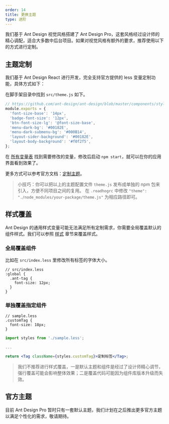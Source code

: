 ```yaml
---
order: 14
title: 更换主题
type: 进阶
---
```


我们基于 Ant Design 视觉风格搭建了 Ant Design Pro，这套风格经过设计师的精心调配，适合大多数中后台项目。如果对视觉风格有额外的要求，推荐使用以下的方式进行定制。

## 主题定制

我们基于 Ant Design React 进行开发，完全支持官方提供的 less 变量定制功能，具体方式如下：

在脚手架目录中找到 `src/theme.js` 如下。

```js
// https://github.com/ant-design/ant-design/blob/master/components/style/themes/default.less
module.exports = {
  'font-size-base': '14px',
  'badge-font-size': '12px',
  'btn-font-size-lg': '@font-size-base',
  'menu-dark-bg': '#00182E',
  'menu-dark-submenu-bg': '#000B14',
  'layout-sider-background': '#00182E',
  'layout-body-background': '#f0f2f5',
};
```

在 [所有变量表](https://github.com/ant-design/ant-design/blob/master/components/style/themes/default.less) 找到需要修改的变量，修改后启动 `npm start`，就可以在你的应用界面看到效果了。

更多方式可以参考官方文档：[定制主题](https://ant.design/docs/react/customize-theme-cn)。

> 小技巧：你可以把以上的主题配置文件 `theme.js` 发布成单独的 npm 包来引入，方便不同项目之间的复用。
> 在 `.roadhogrc` 中修改 `"theme": "./node_modules/your-package/theme.js"` 为相应路径即可。

## 样式覆盖

Ant Design 的通用样式变量可能无法满足所有定制需求，你需要全局覆盖默认的组件样式。我们可以参照 [样式](./style) 章节来覆盖样式。

### 全局覆盖组件

比如在 `src/index.less` 里修改所有标签的字体大小。

```less
// src/index.less
:global {
  .ant-tag {
    font-size: 12px;
  }
}
```

### 单独覆盖指定组件

```less
// sample.less
.customTag {
  font-size: 18px;
}
```

```jsx
import styles from './sample.less';

...

return <Tag className={styles.customTag}>定制标签</Tag>;
```

> 我们不推荐进行样式覆盖，一是默认主题和组件是经过了设计师精心调节，强行覆盖可能会影响整体效果；二是覆盖代码可能因为组件库版本升级而失效。

## 官方主题

目前 Ant Design Pro 暂时只有一套默认主题，我们计划在之后推出更多官方主题以满足个性化的需求，敬请期待。
